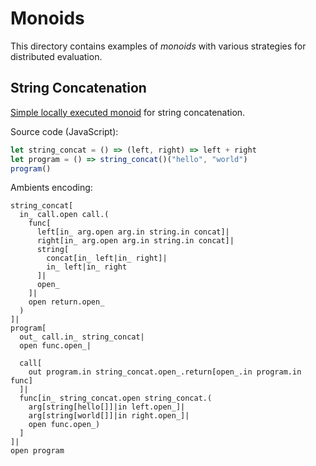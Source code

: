 # Monoids

This directory contains examples of _monoids_ with various strategies for distributed evaluation.

## String Concatenation

[Simple locally executed monoid](https://github.com/ambientsprotocol/roam-examples/blob/master/monoids/locally-evaluated-string-concat.amb) for string concatenation.

Source code (JavaScript):

```javascript
let string_concat = () => (left, right) => left + right
let program = () => string_concat()("hello", "world")
program()
```

Ambients encoding:

```
string_concat[
  in_ call.open call.(
    func[
      left[in_ arg.open arg.in string.in concat]|
      right[in_ arg.open arg.in string.in concat]|
      string[
        concat[in_ left|in_ right]|
        in_ left|in_ right
      ]|
      open_
    ]|
    open return.open_
  )
]|
program[
  out_ call.in_ string_concat|
  open func.open_|

  call[
    out program.in string_concat.open_.return[open_.in program.in func]
  ]|
  func[in_ string_concat.open string_concat.(
    arg[string[hello[]]|in left.open_]|
    arg[string[world[]]|in right.open_]|
    open func.open_)
  ]
]|
open program
```